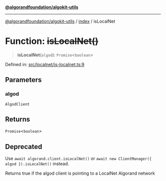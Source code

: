 [**@algorandfoundation/algokit-utils**](../../README.md)

***

[@algorandfoundation/algokit-utils](../../README.md) / [index](../README.md) / isLocalNet

# Function: ~~isLocalNet()~~

> **isLocalNet**(`algod`): `Promise`\<`boolean`\>

Defined in: [src/localnet/is-localnet.ts:9](https://github.com/algorandfoundation/algokit-utils-ts/blob/main/src/localnet/is-localnet.ts#L9)

## Parameters

### algod

`AlgodClient`

## Returns

`Promise`\<`boolean`\>

## Deprecated

Use `await algorand.client.isLocalNet()` or `await new ClientManager({ algod }).isLocalNet()` instead.

Returns true if the algod client is pointing to a LocalNet Algorand network
